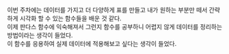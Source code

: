 이번 주차에는 데이터를 가지고 더 다양하게 표를 만들고 내가 원하는 부분만 떼서 간략하게 시각화 할 수 있는 함수들을 배운 것 같다. <br>
이제 판다스 함수에 익숙해져서 그런지 함수를 공부하니 어렵지 않게 데이터를 정리하는 방법이라는 생각이 들었다. <br>
이 함수를 응용하여 실제 데이터에 적용해보고 싶다는 생각이 들었다. 
